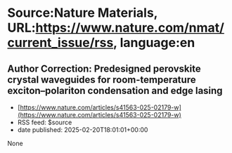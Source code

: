 # Source:Nature Materials, URL:https://www.nature.com/nmat/current_issue/rss, language:en

## Author Correction: Predesigned perovskite crystal waveguides for room-temperature exciton–polariton condensation and edge lasing
 - [https://www.nature.com/articles/s41563-025-02179-w](https://www.nature.com/articles/s41563-025-02179-w)
 - RSS feed: $source
 - date published: 2025-02-20T18:01:01+00:00

None

